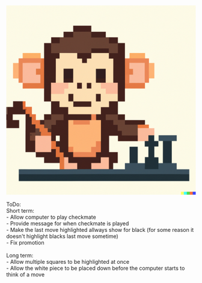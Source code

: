 ![Enough Monkeys Logo](https://github.com/caleb518c/chess/blob/main/public/favicon.ico?raw=true)



ToDo: <br>
  Short term:<br>
    - Allow computer to play checkmate <br>
    - Provide message for when checkmate is played<br>
    - Make the last move highlighted allways show for black (for some reason it doesn't highlight blacks last move sometime)<br>
    - Fix promotion <br>
    <br>
  Long term: <br>
    - Allow multiple squares to be highlighted at once<br>
    - Allow the white piece to be placed down before the computer starts to think of a move<br>
    
